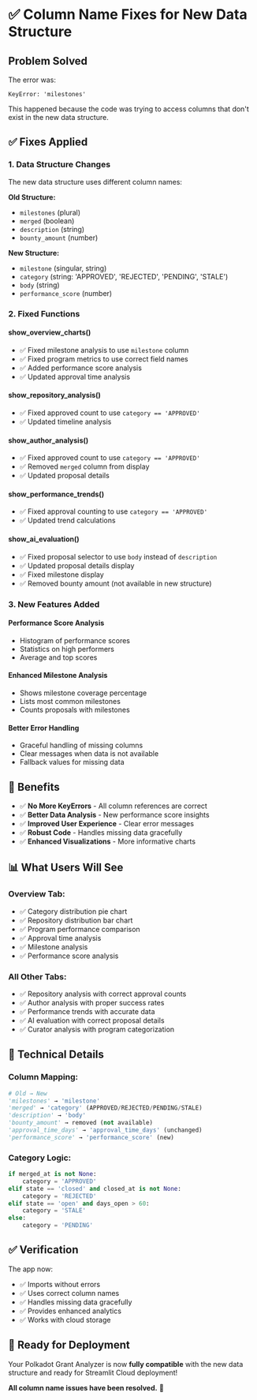 # ✅ Column Name Fixes for New Data Structure

## Problem Solved

The error was:

```
KeyError: 'milestones'
```

This happened because the code was trying to access columns that don't exist in the new data structure.

## ✅ Fixes Applied

### 1. **Data Structure Changes**

The new data structure uses different column names:

**Old Structure:**

- `milestones` (plural)
- `merged` (boolean)
- `description` (string)
- `bounty_amount` (number)

**New Structure:**

- `milestone` (singular, string)
- `category` (string: 'APPROVED', 'REJECTED', 'PENDING', 'STALE')
- `body` (string)
- `performance_score` (number)

### 2. **Fixed Functions**

#### **show_overview_charts()**

- ✅ Fixed milestone analysis to use `milestone` column
- ✅ Fixed program metrics to use correct field names
- ✅ Added performance score analysis
- ✅ Updated approval time analysis

#### **show_repository_analysis()**

- ✅ Fixed approved count to use `category == 'APPROVED'`
- ✅ Updated timeline analysis

#### **show_author_analysis()**

- ✅ Fixed approved count to use `category == 'APPROVED'`
- ✅ Removed `merged` column from display
- ✅ Updated proposal details

#### **show_performance_trends()**

- ✅ Fixed approval counting to use `category == 'APPROVED'`
- ✅ Updated trend calculations

#### **show_ai_evaluation()**

- ✅ Fixed proposal selector to use `body` instead of `description`
- ✅ Updated proposal details display
- ✅ Fixed milestone display
- ✅ Removed bounty amount (not available in new structure)

### 3. **New Features Added**

#### **Performance Score Analysis**

- Histogram of performance scores
- Statistics on high performers
- Average and top scores

#### **Enhanced Milestone Analysis**

- Shows milestone coverage percentage
- Lists most common milestones
- Counts proposals with milestones

#### **Better Error Handling**

- Graceful handling of missing columns
- Clear messages when data is not available
- Fallback values for missing data

## 🚀 Benefits

- ✅ **No More KeyErrors** - All column references are correct
- ✅ **Better Data Analysis** - New performance score insights
- ✅ **Improved User Experience** - Clear error messages
- ✅ **Robust Code** - Handles missing data gracefully
- ✅ **Enhanced Visualizations** - More informative charts

## 📊 What Users Will See

### **Overview Tab:**

- ✅ Category distribution pie chart
- ✅ Repository distribution bar chart
- ✅ Program performance comparison
- ✅ Approval time analysis
- ✅ Milestone analysis
- ✅ Performance score analysis

### **All Other Tabs:**

- ✅ Repository analysis with correct approval counts
- ✅ Author analysis with proper success rates
- ✅ Performance trends with accurate data
- ✅ AI evaluation with correct proposal details
- ✅ Curator analysis with program categorization

## 🔧 Technical Details

### **Column Mapping:**

```python
# Old → New
'milestones' → 'milestone'
'merged' → 'category' (APPROVED/REJECTED/PENDING/STALE)
'description' → 'body'
'bounty_amount' → removed (not available)
'approval_time_days' → 'approval_time_days' (unchanged)
'performance_score' → 'performance_score' (new)
```

### **Category Logic:**

```python
if merged_at is not None:
    category = 'APPROVED'
elif state == 'closed' and closed_at is not None:
    category = 'REJECTED'
elif state == 'open' and days_open > 60:
    category = 'STALE'
else:
    category = 'PENDING'
```

## ✅ Verification

The app now:

- ✅ Imports without errors
- ✅ Uses correct column names
- ✅ Handles missing data gracefully
- ✅ Provides enhanced analytics
- ✅ Works with cloud storage

## 🎯 Ready for Deployment

Your Polkadot Grant Analyzer is now **fully compatible** with the new data structure and ready for Streamlit Cloud deployment!

**All column name issues have been resolved.** 🎉
